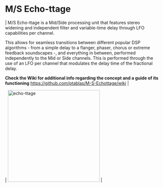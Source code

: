 # M/S Echo-ttage

| M/S Echo-ttage is a Mid/Side processing unit that features stereo widening and independent filter and variable-time delay through LFO capabilities per channel.

This allows for seamless transitions between different popular DSP algorithms - from a simple delay to a flanger, phaser, chorus or extreme feedback soundscapes -, and everything in between, performed independently to the Mid or Side channels. This is performed through the use of an LFO per channel that modulates the delay time of the fractional delay.

**Check the Wiki for additional info regarding the concept and a guide of its functioning**
https://github.com/ptablas/M-S-Echottage/wiki |

| <img width="300" alt="echo-ttage" src="https://github.com/ptablas/M-S-Echottage/assets/125274411/ffc6b00d-6358-48b8-8456-dc3eaa80fe57"> |



